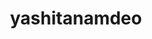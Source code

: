---
title: yashitanamdeo
github: https://github.com/yashitanamdeo
mode: dark
transition: 1s
score: 77.8
archetype:
- Badges | Tags | Icons
- Little Bit of Everything
---